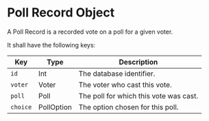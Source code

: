 # Poll Record Object

A Poll Record is a recorded vote on a poll for a given voter.

It shall have the following keys:

| Key | Type | Description |
| --- | ---- | ----------- |
| `id` | Int | The database identifier. |
| `voter` | Voter | The voter who cast this vote. |
| `poll` | Poll | The poll for which this vote was cast. |
| `choice` | PollOption | The option chosen for this poll. |